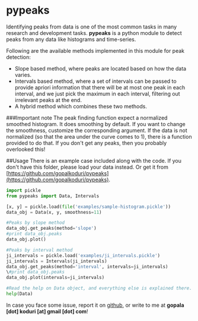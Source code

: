 pypeaks
=======

Identifying peaks from data is one of the most common tasks in many
research and development tasks. **pypeaks** is a python module to detect
peaks from any data like histograms and time-series.

Following are the available methods implemented in this module for peak detection:
* Slope based method, where peaks are located based on how the data varies.
* Intervals based method, where a set of intervals can be passed to provide apriori
information that there will be at most one peak in each interval, and we just pick the
maximum in each interval, filtering out irrelevant peaks at the end.
* A hybrid method which combines these two methods.

###Important note
The peak finding function expect a normalized smoothed histogram. It does smoothing by default.
If you want to change the smoothness, customize the corresponding argument. If the data
is not normalized (so that the area under the curve comes to 1), there is a function
provided to do that. If you don't get any peaks, then you probably overlooked this!

##Usage
There is an example case included along with the code. If you don't have this folder, please
load your data instead. Or get it from 
[https://github.com/gopalkoduri/pypeaks](https://github.com/gopalkoduri/pypeaks).

```python
import pickle
from pypeaks import Data, Intervals

[x, y] = pickle.load(file('examples/sample-histogram.pickle'))
data_obj = Data(x, y, smoothness=11)

#Peaks by slope method
data_obj.get_peaks(method='slope')
#print data_obj.peaks
data_obj.plot()

#Peaks by interval method
ji_intervals = pickle.load('examples/ji_intervals.pickle')
ji_intervals = Intervals(ji_intervals)
data_obj.get_peaks(method='interval', intervals=ji_intervals)
\#print data_obj.peaks
data_obj.plot(intervals=ji_intervals)

#Read the help on Data object, and everything else is explained there.
help(Data)
```

In case you face some issue, report it on [github](https://github.com/gopalkoduri/pypeaks),
or write to me at **gopala [dot] koduri [at] gmail [dot] com**!
